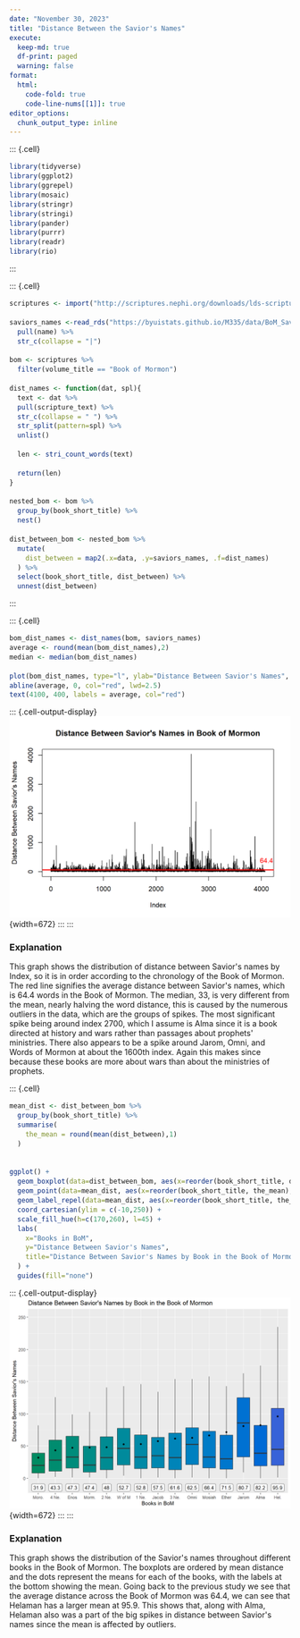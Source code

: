 ```yaml
---
date: "November 30, 2023"
title: "Distance Between the Savior's Names"
execute:
  keep-md: true
  df-print: paged
  warning: false
format:
  html:
    code-fold: true
    code-line-nums[[1]]: true
editor_options: 
  chunk_output_type: inline
---
```



::: {.cell}

```{.r .cell-code}
library(tidyverse)
library(ggplot2)
library(ggrepel)
library(mosaic)
library(stringr)
library(stringi)
library(pander)
library(purrr)
library(readr)
library(rio)
```
:::

::: {.cell}

```{.r .cell-code}
scriptures <- import("http://scriptures.nephi.org/downloads/lds-scriptures.csv.zip") %>% as_tibble()

saviors_names <-read_rds("https://byuistats.github.io/M335/data/BoM_SaviorNames.rds") %>% 
  pull(name) %>% 
  str_c(collapse = "|")

bom <- scriptures %>% 
  filter(volume_title == "Book of Mormon") 

dist_names <- function(dat, spl){
  text <- dat %>% 
  pull(scripture_text) %>% 
  str_c(collapse = " ") %>% 
  str_split(pattern=spl) %>% 
  unlist()

  len <- stri_count_words(text)
  
  return(len)
}

nested_bom <- bom %>% 
  group_by(book_short_title) %>% 
  nest()

dist_between_bom <- nested_bom %>% 
  mutate(
    dist_between = map2(.x=data, .y=saviors_names, .f=dist_names)
  ) %>% 
  select(book_short_title, dist_between) %>% 
  unnest(dist_between)
```
:::

::: {.cell}

```{.r .cell-code}
bom_dist_names <- dist_names(bom, saviors_names)
average <- round(mean(bom_dist_names),2)
median <- median(bom_dist_names)

plot(bom_dist_names, type="l", ylab="Distance Between Savior's Names", main="Distance Between Savior's Names in Book of Mormon") 
abline(average, 0, col="red", lwd=2.5)
text(4100, 400, labels = average, col="red")
```

::: {.cell-output-display}
![](DistanceSaviorsNames_files/figure-html/unnamed-chunk-3-1.png){width=672}
:::
:::


### Explanation
This graph shows the distribution of distance between Savior's names by Index, so it is in order according to the chronology of the Book of Mormon. The red line signifies the average distance between Savior's names, which is 64.4 words in the Book of Mormon. The median, 33, is very different from the mean, nearly halving the word distance, this is caused by the numerous outliers in the data, which are the groups of spikes. The most significant spike being around index 2700, which I assume is Alma since it is a book directed at history and wars rather than passages about prophets' ministries. There also appears to be a spike around Jarom, Omni, and Words of Mormon at about the 1600th index. Again this makes since because these books are more about wars than about the ministries of prophets.



::: {.cell}

```{.r .cell-code}
mean_dist <- dist_between_bom %>% 
  group_by(book_short_title) %>% 
  summarise(
    the_mean = round(mean(dist_between),1)
  )


ggplot() +
  geom_boxplot(data=dist_between_bom, aes(x=reorder(book_short_title, dist_between, mean), y=dist_between, fill=reorder(book_short_title, dist_between, mean)), outlier.shape=NA) +
  geom_point(data=mean_dist, aes(x=reorder(book_short_title, the_mean), y=the_mean)) +
  geom_label_repel(data=mean_dist, aes(x=reorder(book_short_title, the_mean), y=the_mean, label=the_mean), nudge_y = -10000, size=3.5, segment.color='transparent', max.overlaps=20) +
  coord_cartesian(ylim = c(-10,250)) +
  scale_fill_hue(h=c(170,260), l=45) +
  labs(
    x="Books in BoM",
    y="Distance Between Savior's Names",
    title="Distance Between Savior's Names by Book in the Book of Mormon"
  ) +
  guides(fill="none")
```

::: {.cell-output-display}
![](DistanceSaviorsNames_files/figure-html/unnamed-chunk-4-1.png){width=672}
:::
:::


### Explanation
This graph shows the distribution of the Savior's names throughout different books in the Book of Mormon. The boxplots are ordered by mean distance and the dots represent the means for each of the books, with the labels at the bottom showing the mean. Going back to the previous study we see that the average distance across the Book of Mormon was 64.4, we can see that Helaman has a larger mean at 95.9. This shows that, along with Alma, Helaman also was a part of the big spikes in distance between Savior's names since the mean is affected by outliers.
